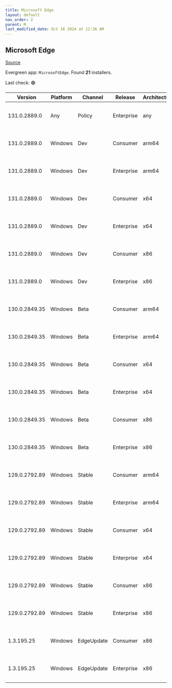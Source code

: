 ```yaml
---
title: Microsoft Edge
layout: default
nav_order: 2
parent: M
last_modified_date: Oct 16 2024 at 12:36 AM
---
```


## Microsoft Edge

[Source](https://www.microsoft.com/edge)

Evergreen app: `MicrosoftEdge`. Found **21** installers.

Last check: 🟢

| Version       | Platform | Channel    | Release    | Architecture | Hash                                                             | URI                                                                                                                                                                                                                                                                                                                      |
| ------------- | -------- | ---------- | ---------- | ------------ | ---------------------------------------------------------------- | ------------------------------------------------------------------------------------------------------------------------------------------------------------------------------------------------------------------------------------------------------------------------------------------------------------------------ |
| 131.0.2889.0  | Any      | Policy     | Enterprise | any          | 6CD198762CC07829698008E23FF74D0D8938402FE4ED7C4584791A8B22436CE3 | [https://msedge.sf.dl.delivery.mp.microsoft.com/filestreamingservice/files/3d35ffbe-152a-4108-ad06-f59aa9679d8c/MicrosoftEdgePolicyTemplates.cab](https://msedge.sf.dl.delivery.mp.microsoft.com/filestreamingservice/files/3d35ffbe-152a-4108-ad06-f59aa9679d8c/MicrosoftEdgePolicyTemplates.cab)                       |
| 131.0.2889.0  | Windows  | Dev        | Consumer   | arm64        | 47DB6A6A6179FC37253F349BEF2D7E1127C9EC4A819F3FA2F3CA7A8D2B083C4B | [https://msedge.sf.dl.delivery.mp.microsoft.com/filestreamingservice/files/be3a54d9-52aa-4a4b-9f4e-4830d1f75dce/MicrosoftEdgeDevEnterpriseARM64.msi](https://msedge.sf.dl.delivery.mp.microsoft.com/filestreamingservice/files/be3a54d9-52aa-4a4b-9f4e-4830d1f75dce/MicrosoftEdgeDevEnterpriseARM64.msi)                 |
| 131.0.2889.0  | Windows  | Dev        | Enterprise | arm64        | 47DB6A6A6179FC37253F349BEF2D7E1127C9EC4A819F3FA2F3CA7A8D2B083C4B | [https://msedge.sf.dl.delivery.mp.microsoft.com/filestreamingservice/files/be3a54d9-52aa-4a4b-9f4e-4830d1f75dce/MicrosoftEdgeDevEnterpriseARM64.msi](https://msedge.sf.dl.delivery.mp.microsoft.com/filestreamingservice/files/be3a54d9-52aa-4a4b-9f4e-4830d1f75dce/MicrosoftEdgeDevEnterpriseARM64.msi)                 |
| 131.0.2889.0  | Windows  | Dev        | Consumer   | x64          | 8F9273D46C657FE8B48EC81EB14D0D2BF437C9D730DB470A68DBD82C36050D23 | [https://msedge.sf.dl.delivery.mp.microsoft.com/filestreamingservice/files/367c7600-9d29-449d-a333-e6ba41148280/MicrosoftEdgeDevEnterpriseX64.msi](https://msedge.sf.dl.delivery.mp.microsoft.com/filestreamingservice/files/367c7600-9d29-449d-a333-e6ba41148280/MicrosoftEdgeDevEnterpriseX64.msi)                     |
| 131.0.2889.0  | Windows  | Dev        | Enterprise | x64          | 8F9273D46C657FE8B48EC81EB14D0D2BF437C9D730DB470A68DBD82C36050D23 | [https://msedge.sf.dl.delivery.mp.microsoft.com/filestreamingservice/files/367c7600-9d29-449d-a333-e6ba41148280/MicrosoftEdgeDevEnterpriseX64.msi](https://msedge.sf.dl.delivery.mp.microsoft.com/filestreamingservice/files/367c7600-9d29-449d-a333-e6ba41148280/MicrosoftEdgeDevEnterpriseX64.msi)                     |
| 131.0.2889.0  | Windows  | Dev        | Consumer   | x86          | 7FFBB7C13AD569DF35B6FCBB7FC19B65226C5409215823C994FD7BD7AE0D8C9D | [https://msedge.sf.dl.delivery.mp.microsoft.com/filestreamingservice/files/30464341-7d74-4905-9dae-0505083b6ceb/MicrosoftEdgeDevEnterpriseX86.msi](https://msedge.sf.dl.delivery.mp.microsoft.com/filestreamingservice/files/30464341-7d74-4905-9dae-0505083b6ceb/MicrosoftEdgeDevEnterpriseX86.msi)                     |
| 131.0.2889.0  | Windows  | Dev        | Enterprise | x86          | 7FFBB7C13AD569DF35B6FCBB7FC19B65226C5409215823C994FD7BD7AE0D8C9D | [https://msedge.sf.dl.delivery.mp.microsoft.com/filestreamingservice/files/30464341-7d74-4905-9dae-0505083b6ceb/MicrosoftEdgeDevEnterpriseX86.msi](https://msedge.sf.dl.delivery.mp.microsoft.com/filestreamingservice/files/30464341-7d74-4905-9dae-0505083b6ceb/MicrosoftEdgeDevEnterpriseX86.msi)                     |
| 130.0.2849.35 | Windows  | Beta       | Consumer   | arm64        | 39531ACF6D8AC17F9CF5C3C19E3E37B5BD2E137F56252902625F276D86948FF2 | [https://msedge.sf.dl.delivery.mp.microsoft.com/filestreamingservice/files/1e39d497-09f4-4e13-8749-8ed5f9c55586/MicrosoftEdgeBetaEnterpriseARM64.msi](https://msedge.sf.dl.delivery.mp.microsoft.com/filestreamingservice/files/1e39d497-09f4-4e13-8749-8ed5f9c55586/MicrosoftEdgeBetaEnterpriseARM64.msi)               |
| 130.0.2849.35 | Windows  | Beta       | Enterprise | arm64        | 39531ACF6D8AC17F9CF5C3C19E3E37B5BD2E137F56252902625F276D86948FF2 | [https://msedge.sf.dl.delivery.mp.microsoft.com/filestreamingservice/files/1e39d497-09f4-4e13-8749-8ed5f9c55586/MicrosoftEdgeBetaEnterpriseARM64.msi](https://msedge.sf.dl.delivery.mp.microsoft.com/filestreamingservice/files/1e39d497-09f4-4e13-8749-8ed5f9c55586/MicrosoftEdgeBetaEnterpriseARM64.msi)               |
| 130.0.2849.35 | Windows  | Beta       | Consumer   | x64          | F550679464FEC8CF9FD6552BE26144217278A9906E04BA4AEE4EED2AE9D3E408 | [https://msedge.sf.dl.delivery.mp.microsoft.com/filestreamingservice/files/f82033d0-c544-4f3a-8bae-7849b3c2ae74/MicrosoftEdgeBetaEnterpriseX64.msi](https://msedge.sf.dl.delivery.mp.microsoft.com/filestreamingservice/files/f82033d0-c544-4f3a-8bae-7849b3c2ae74/MicrosoftEdgeBetaEnterpriseX64.msi)                   |
| 130.0.2849.35 | Windows  | Beta       | Enterprise | x64          | F550679464FEC8CF9FD6552BE26144217278A9906E04BA4AEE4EED2AE9D3E408 | [https://msedge.sf.dl.delivery.mp.microsoft.com/filestreamingservice/files/f82033d0-c544-4f3a-8bae-7849b3c2ae74/MicrosoftEdgeBetaEnterpriseX64.msi](https://msedge.sf.dl.delivery.mp.microsoft.com/filestreamingservice/files/f82033d0-c544-4f3a-8bae-7849b3c2ae74/MicrosoftEdgeBetaEnterpriseX64.msi)                   |
| 130.0.2849.35 | Windows  | Beta       | Consumer   | x86          | 78A46E25C89639F9B505198E4187DD4AFE1BCD08D49FF8CBB097EA58006460B4 | [https://msedge.sf.dl.delivery.mp.microsoft.com/filestreamingservice/files/37987286-e015-4ea3-8671-4677ce8838bf/MicrosoftEdgeBetaEnterpriseX86.msi](https://msedge.sf.dl.delivery.mp.microsoft.com/filestreamingservice/files/37987286-e015-4ea3-8671-4677ce8838bf/MicrosoftEdgeBetaEnterpriseX86.msi)                   |
| 130.0.2849.35 | Windows  | Beta       | Enterprise | x86          | 78A46E25C89639F9B505198E4187DD4AFE1BCD08D49FF8CBB097EA58006460B4 | [https://msedge.sf.dl.delivery.mp.microsoft.com/filestreamingservice/files/37987286-e015-4ea3-8671-4677ce8838bf/MicrosoftEdgeBetaEnterpriseX86.msi](https://msedge.sf.dl.delivery.mp.microsoft.com/filestreamingservice/files/37987286-e015-4ea3-8671-4677ce8838bf/MicrosoftEdgeBetaEnterpriseX86.msi)                   |
| 129.0.2792.89 | Windows  | Stable     | Consumer   | arm64        | 2D1F022AFD08FBBE1923EE3E40997C97444B313D08F97680E85F45CD59C0FAB5 | [https://msedge.sf.dl.delivery.mp.microsoft.com/filestreamingservice/files/cc2b8b53-e850-431a-99ff-f0aa3b502144/MicrosoftEdgeEnterpriseARM64.msi](https://msedge.sf.dl.delivery.mp.microsoft.com/filestreamingservice/files/cc2b8b53-e850-431a-99ff-f0aa3b502144/MicrosoftEdgeEnterpriseARM64.msi)                       |
| 129.0.2792.89 | Windows  | Stable     | Enterprise | arm64        | 2D1F022AFD08FBBE1923EE3E40997C97444B313D08F97680E85F45CD59C0FAB5 | [https://msedge.sf.dl.delivery.mp.microsoft.com/filestreamingservice/files/cc2b8b53-e850-431a-99ff-f0aa3b502144/MicrosoftEdgeEnterpriseARM64.msi](https://msedge.sf.dl.delivery.mp.microsoft.com/filestreamingservice/files/cc2b8b53-e850-431a-99ff-f0aa3b502144/MicrosoftEdgeEnterpriseARM64.msi)                       |
| 129.0.2792.89 | Windows  | Stable     | Consumer   | x64          | BAA36096A6F8E649587C5F93A2EDC8F3B528D6891867A493DB540B9BA5786D08 | [https://msedge.sf.dl.delivery.mp.microsoft.com/filestreamingservice/files/e74d9298-9023-4078-9cab-aea5122299da/MicrosoftEdgeEnterpriseX64.msi](https://msedge.sf.dl.delivery.mp.microsoft.com/filestreamingservice/files/e74d9298-9023-4078-9cab-aea5122299da/MicrosoftEdgeEnterpriseX64.msi)                           |
| 129.0.2792.89 | Windows  | Stable     | Enterprise | x64          | BAA36096A6F8E649587C5F93A2EDC8F3B528D6891867A493DB540B9BA5786D08 | [https://msedge.sf.dl.delivery.mp.microsoft.com/filestreamingservice/files/e74d9298-9023-4078-9cab-aea5122299da/MicrosoftEdgeEnterpriseX64.msi](https://msedge.sf.dl.delivery.mp.microsoft.com/filestreamingservice/files/e74d9298-9023-4078-9cab-aea5122299da/MicrosoftEdgeEnterpriseX64.msi)                           |
| 129.0.2792.89 | Windows  | Stable     | Consumer   | x86          | 27A6B31C475952EB28069B879CD1B9881F6723D61F9508B007B3C10F142B2564 | [https://msedge.sf.dl.delivery.mp.microsoft.com/filestreamingservice/files/f30cef01-ebf5-4d4b-a6d7-2fea802dc561/MicrosoftEdgeEnterpriseX86.msi](https://msedge.sf.dl.delivery.mp.microsoft.com/filestreamingservice/files/f30cef01-ebf5-4d4b-a6d7-2fea802dc561/MicrosoftEdgeEnterpriseX86.msi)                           |
| 129.0.2792.89 | Windows  | Stable     | Enterprise | x86          | 27A6B31C475952EB28069B879CD1B9881F6723D61F9508B007B3C10F142B2564 | [https://msedge.sf.dl.delivery.mp.microsoft.com/filestreamingservice/files/f30cef01-ebf5-4d4b-a6d7-2fea802dc561/MicrosoftEdgeEnterpriseX86.msi](https://msedge.sf.dl.delivery.mp.microsoft.com/filestreamingservice/files/f30cef01-ebf5-4d4b-a6d7-2fea802dc561/MicrosoftEdgeEnterpriseX86.msi)                           |
| 1.3.195.25    | Windows  | EdgeUpdate | Consumer   | x86          | EEE99F71BF20C98B3EB770C463C4E9F6959EA607EC0857E37D5852FC637516B3 | [https://msedge.sf.dl.delivery.mp.microsoft.com/filestreamingservice/files/fb83113f-2174-4276-b2b4-72671acf8bff/MicrosoftEdgeUpdateSetup_X86_1.3.195.25.exe](https://msedge.sf.dl.delivery.mp.microsoft.com/filestreamingservice/files/fb83113f-2174-4276-b2b4-72671acf8bff/MicrosoftEdgeUpdateSetup_X86_1.3.195.25.exe) |
| 1.3.195.25    | Windows  | EdgeUpdate | Enterprise | x86          | EEE99F71BF20C98B3EB770C463C4E9F6959EA607EC0857E37D5852FC637516B3 | [https://msedge.sf.dl.delivery.mp.microsoft.com/filestreamingservice/files/fb83113f-2174-4276-b2b4-72671acf8bff/MicrosoftEdgeUpdateSetup_X86_1.3.195.25.exe](https://msedge.sf.dl.delivery.mp.microsoft.com/filestreamingservice/files/fb83113f-2174-4276-b2b4-72671acf8bff/MicrosoftEdgeUpdateSetup_X86_1.3.195.25.exe) |
